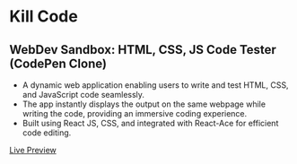 <h1>Kill Code</h1>
<h2>WebDev Sandbox: HTML, CSS, JS Code Tester (CodePen Clone)</h2>

- A dynamic web application enabling users to write and test HTML, CSS, and JavaScript code seamlessly.
- The app instantly displays the output on the same webpage while writing the code, providing an immersive coding 
experience.
- Built using React JS, CSS, and integrated with React-Ace for efficient code editing.

<a href="https://killcode.vercel.app/">Live Preview</a>
